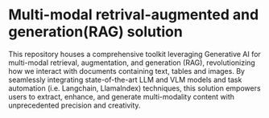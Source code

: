 # Multi-modal retrival-augmented and generation(RAG) solution
This repository houses a comprehensive toolkit leveraging Generative AI for multi-modal retrieval, augmentation, and generation (RAG), revolutionizing how we interact with documents containing text, tables and images. By seamlessly integrating state-of-the-art LLM and VLM models and task automation (i.e. Langchain, LlamaIndex) techniques, this solution  empowers users to extract, enhance, and generate multi-modality content with unprecedented precision and creativity. 
